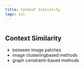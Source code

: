 ```yaml
---
title: Context Similarity
tags: ssl
---
```

```toc
```
## Context Similarity
- between image patches 
- image clusteringbased methods 
- graph constraint-based methods

